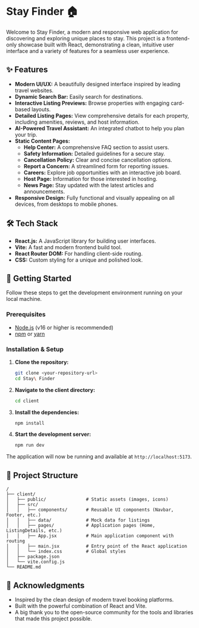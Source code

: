 # Stay Finder 🏠

Welcome to Stay Finder, a modern and responsive web application for discovering and exploring unique places to stay. This project is a frontend-only showcase built with React, demonstrating a clean, intuitive user interface and a variety of features for a seamless user experience.

## ✨ Features

- **Modern UI/UX:** A beautifully designed interface inspired by leading travel websites.
- **Dynamic Search Bar:** Easily search for destinations.
- **Interactive Listing Previews:** Browse properties with engaging card-based layouts.
- **Detailed Listing Pages:** View comprehensive details for each property, including amenities, reviews, and host information.
- **AI-Powered Travel Assistant:** An integrated chatbot to help you plan your trip.
- **Static Content Pages:**
    - **Help Center:** A comprehensive FAQ section to assist users.
    - **Safety Information:** Detailed guidelines for a secure stay.
    - **Cancellation Policy:** Clear and concise cancellation options.
    - **Report a Concern:** A streamlined form for reporting issues.
    - **Careers:** Explore job opportunities with an interactive job board.
    - **Host Page:** Information for those interested in hosting.
    - **News Page:** Stay updated with the latest articles and announcements.
- **Responsive Design:** Fully functional and visually appealing on all devices, from desktops to mobile phones.

## 🛠️ Tech Stack

- **React.js:** A JavaScript library for building user interfaces.
- **Vite:** A fast and modern frontend build tool.
- **React Router DOM:** For handling client-side routing.
- **CSS:** Custom styling for a unique and polished look.

## 🚀 Getting Started

Follow these steps to get the development environment running on your local machine.

### Prerequisites

- [Node.js](https://nodejs.org/) (v16 or higher is recommended)
- [npm](https://www.npmjs.com/) or [yarn](https://yarnpkg.com/)

### Installation & Setup

1.  **Clone the repository:**
    ```bash
    git clone <your-repository-url>
    cd Stay\ Finder
    ```

2.  **Navigate to the client directory:**
    ```bash
    cd client
    ```

3.  **Install the dependencies:**
    ```bash
    npm install
    ```

4.  **Start the development server:**
    ```bash
    npm run dev
    ```

The application will now be running and available at `http://localhost:5173`.

## 📁 Project Structure

```
/
├── client/
│   ├── public/               # Static assets (images, icons)
│   ├── src/
│   │   ├── components/       # Reusable UI components (Navbar, Footer, etc.)
│   │   ├── data/             # Mock data for listings
│   │   ├── pages/            # Application pages (Home, ListingDetails, etc.)
│   │   ├── App.jsx           # Main application component with routing
│   │   ├── main.jsx          # Entry point of the React application
│   │   └── index.css         # Global styles
│   ├── package.json
│   └── vite.config.js
└── README.md
```

## 🙏 Acknowledgments

- Inspired by the clean design of modern travel booking platforms.
- Built with the powerful combination of React and Vite.
- A big thank you to the open-source community for the tools and libraries that made this project possible. 
